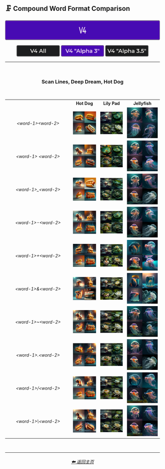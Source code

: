<h2>🗜 Compound Word Format Comparison</h2>

<div align="center">

[<img src="/Images/Repo_Parts/Buttons/Version_Buttons/button_version_V4_active_full.webp?raw=true" alt="MidJourney V4" height="64" />]()

[<img src="/Images/Repo_Parts/Buttons/Comparison_Page_Buttons/Subgroups/button_V4_all_inactive.webp?raw=true" alt="V4 All" width="140.5" />](/Pages/MJ_V4/Comparison_Pages/Prompt_Writing/Compound_Word_Format_Comparison/Compound_Word_Format_Comparison_V4_All.md)
[<img src="/Images/Repo_Parts/Buttons/Comparison_Page_Buttons/Subgroups/V4_Alpha_Versions/button_V4_alpha_3_active.webp?raw=true" alt="V4 Alpha 3" width="140.5" />](/Pages/MJ_V4/Comparison_Pages/Prompt_Writing/Compound_Word_Format_Comparison/Older_Versions/V4_Alpha_3.md)
[<img src="/Images/Repo_Parts/Buttons/Comparison_Page_Buttons/Subgroups/V4_Alpha_Versions/button_V4_alpha_3.5_inactive.webp?raw=true" alt="V4 Alpha 3.5" width="140.5" />](/Pages/MJ_V4/Comparison_Pages/Prompt_Writing/Compound_Word_Format_Comparison/Compound_Word_Format_Comparison.md)

</div>

<hr>
<br>

<div align="center">

<h3>Scan Lines, Deep Dream, Hot Dog</h3>

<br>

<table>
	<tr align=center valign=middle>
		<th width=200></th>
		<th>Hot Dog</th>
		<th>Lily Pad</th>
		<th>Jellyfish</th>
	</tr>
	<tr align=center valign=middle>
		<td><i>&#60;word-1&#62;&#60;word-2&#62;</i></td>
		<td>
			<img src="/Images/MJ_V4/V4_Alpha_3/Comparison_Page_Images/Compound_Word_Comparison/Hot_Dog/Hotdog.webp?raw=true" width="256" />
		</td>
		<td>
			<img src="/Images/MJ_V4/V4_Alpha_3/Comparison_Page_Images/Compound_Word_Comparison/Lily_Pad/LilyPad.webp?raw=true" width="256" />
		</td>
		<td>
			<img src="/Images/MJ_V4/V4_Alpha_3/Comparison_Page_Images/Compound_Word_Comparison/Jellyfish/Jellyfish.webp?raw=true" width="256" />
		</td>
	</tr>
	<tr align=center valign=middle>
		<td><i>&#60;word-1&#62; &#60;word-2&#62;</i></td>
		<td>
			<img src="/Images/MJ_V4/V4_Alpha_3/Comparison_Page_Images/Compound_Word_Comparison/Hot_Dog/Hot--space--dog.webp?raw=true" width="256" />
		</td>
		<td>
			<img src="/Images/MJ_V4/V4_Alpha_3/Comparison_Page_Images/Compound_Word_Comparison/Lily_Pad/Lily--space--Pad.webp?raw=true" width="256" />
		</td>
		<td>
			<img src="/Images/MJ_V4/V4_Alpha_3/Comparison_Page_Images/Compound_Word_Comparison/Jellyfish/Jelly--space--fish.webp?raw=true" width="256" />
		</td>
	</tr>
	<tr align=center valign=middle>
		<td><i>&#60;word-1&#62;_&#60;word-2&#62;</i></td>
		<td>
			<img src="/Images/MJ_V4/V4_Alpha_3/Comparison_Page_Images/Compound_Word_Comparison/Hot_Dog/Hot_dog.webp?raw=true" width="256" />
		</td>
		<td>
			<img src="/Images/MJ_V4/V4_Alpha_3/Comparison_Page_Images/Compound_Word_Comparison/Lily_Pad/Lily_Pad.webp?raw=true" width="256" />
		</td>
		<td>
			<img src="/Images/MJ_V4/V4_Alpha_3/Comparison_Page_Images/Compound_Word_Comparison/Jellyfish/Jelly_fish.webp?raw=true" width="256" />
		</td>
	</tr>
	<tr align=center valign=middle>
		<td><i>&#60;word-1&#62;-&#60;word-2&#62;</i></td>
		<td>
			<img src="/Images/MJ_V4/V4_Alpha_3/Comparison_Page_Images/Compound_Word_Comparison/Hot_Dog/Hot-dog.webp?raw=true" width="256" />
		</td>
		<td>
			<img src="/Images/MJ_V4/V4_Alpha_3/Comparison_Page_Images/Compound_Word_Comparison/Lily_Pad/Lily-Pad.webp?raw=true" width="256" />
		</td>
		<td>
			<img src="/Images/MJ_V4/V4_Alpha_3/Comparison_Page_Images/Compound_Word_Comparison/Jellyfish/Jelly-fish.webp?raw=true" width="256" />
		</td>
	</tr>
	<tr align=center valign=middle>
		<td><i>&#60;word-1&#62;+&#60;word-2&#62;</i></td>
		<td>
			<img src="/Images/MJ_V4/V4_Alpha_3/Comparison_Page_Images/Compound_Word_Comparison/Hot_Dog/Hot+dog.webp?raw=true" width="256" />
		</td>
		<td>
			<img src="/Images/MJ_V4/V4_Alpha_3/Comparison_Page_Images/Compound_Word_Comparison/Lily_Pad/Lily+Pad.webp?raw=true" width="256" />
		</td>
		<td>
			<img src="/Images/MJ_V4/V4_Alpha_3/Comparison_Page_Images/Compound_Word_Comparison/Jellyfish/Jelly+fish.webp?raw=true" width="256" />
		</td>
	</tr>
	<tr align=center valign=middle>
		<td><i>&#60;word-1&#62;&&#60;word-2&#62;</i></td>
		<td>
			<img src="/Images/MJ_V4/V4_Alpha_3/Comparison_Page_Images/Compound_Word_Comparison/Hot_Dog/Hot&dog.webp?raw=true" width="256" />
		</td>
		<td>
			<img src="/Images/MJ_V4/V4_Alpha_3/Comparison_Page_Images/Compound_Word_Comparison/Lily_Pad/Lily&Pad.webp?raw=true" width="256" />
		</td>
		<td>
			<img src="/Images/MJ_V4/V4_Alpha_3/Comparison_Page_Images/Compound_Word_Comparison/Jellyfish/Jelly&fish.webp?raw=true" width="256" />
		</td>
	</tr>
	<tr align=center valign=middle>
		<td><i>&#60;word-1&#62;~&#60;word-2&#62;</i></td>
		<td>
			<img src="/Images/MJ_V4/V4_Alpha_3/Comparison_Page_Images/Compound_Word_Comparison/Hot_Dog/Hot~dog.webp?raw=true" width="256" />
		</td>
		<td>
			<img src="/Images/MJ_V4/V4_Alpha_3/Comparison_Page_Images/Compound_Word_Comparison/Lily_Pad/Lily~Pad.webp?raw=true" width="256" />
		</td>
		<td>
			<img src="/Images/MJ_V4/V4_Alpha_3/Comparison_Page_Images/Compound_Word_Comparison/Jellyfish/Jelly~fish.webp?raw=true" width="256" />
		</td>
	</tr>
	<tr align=center valign=middle>
		<td><i>&#60;word-1&#62;.&#60;word-2&#62;</i></td>
		<td>
			<img src="/Images/MJ_V4/V4_Alpha_3/Comparison_Page_Images/Compound_Word_Comparison/Hot_Dog/Hot.dog.webp?raw=true" width="256" />
		</td>
		<td>
			<img src="/Images/MJ_V4/V4_Alpha_3/Comparison_Page_Images/Compound_Word_Comparison/Lily_Pad/Lily.Pad.webp?raw=true" width="256" />
		</td>
		<td>
			<img src="/Images/MJ_V4/V4_Alpha_3/Comparison_Page_Images/Compound_Word_Comparison/Jellyfish/Jelly.fish.webp?raw=true" width="256" />
		</td>
	</tr>
	<tr align=center valign=middle>
		<td><i>&#60;word-1&#62;/&#60;word-2&#62;</i></td>
		<td>
			<img src="/Images/MJ_V4/V4_Alpha_3/Comparison_Page_Images/Compound_Word_Comparison/Hot_Dog/Hot--slash--dog.webp?raw=true" width="256" />
		</td>
		<td>
			<img src="/Images/MJ_V4/V4_Alpha_3/Comparison_Page_Images/Compound_Word_Comparison/Lily_Pad/Lily--slash--Pad.webp?raw=true" width="256" />
		</td>
		<td>
			<img src="/Images/MJ_V4/V4_Alpha_3/Comparison_Page_Images/Compound_Word_Comparison/Jellyfish/Jelly--slash--fish.webp?raw=true" width="256" />
		</td>
	</tr>
	<tr align=center valign=middle>
		<td><i>&#60;word-1&#62;\&#60;word-2&#62;</i></td>
		<td>
			<img src="/Images/MJ_V4/V4_Alpha_3/Comparison_Page_Images/Compound_Word_Comparison/Hot_Dog/Hot--backslash--dog.webp?raw=true" width="256" />
		</td>
		<td>
			<img src="/Images/MJ_V4/V4_Alpha_3/Comparison_Page_Images/Compound_Word_Comparison/Lily_Pad/Lily--backslash--Pad.webp?raw=true" width="256" />
		</td>
		<td>
			<img src="/Images/MJ_V4/V4_Alpha_3/Comparison_Page_Images/Compound_Word_Comparison/Jellyfish/Jelly--backslash--fish.webp?raw=true" width="256" />
		</td>
	</tr>
</table>

</div>

<br>


<hr><!--------------->
<div align="center">
<h6><a href="/README.md">⬅ 返回主页</a></h6>
</div>